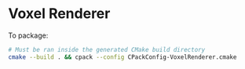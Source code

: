 # Voxel Renderer

To package:
```sh
# Must be ran inside the generated CMake build directory
cmake --build . && cpack --config CPackConfig-VoxelRenderer.cmake
```
